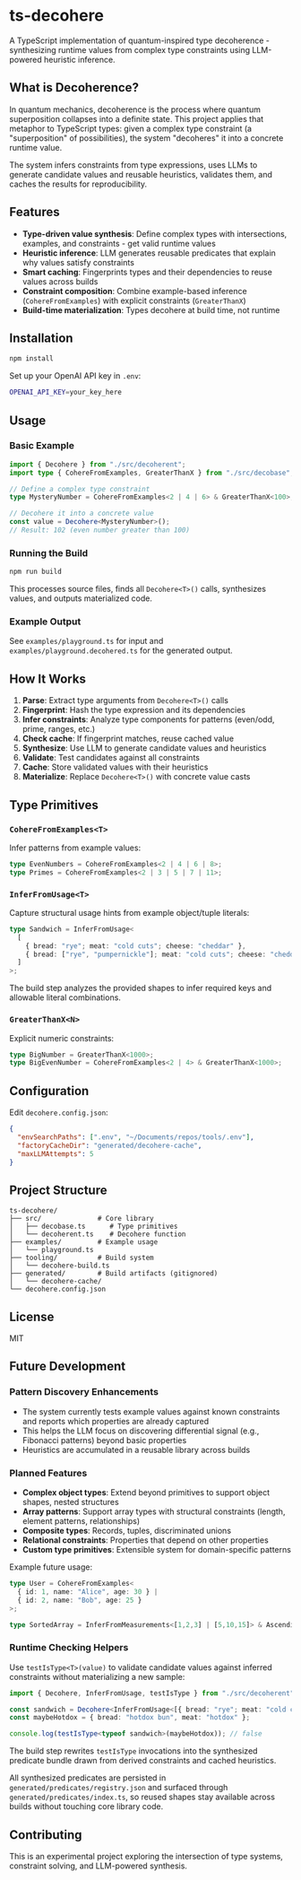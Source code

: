 # ts-decohere

A TypeScript implementation of quantum-inspired type decoherence - synthesizing runtime values from complex type constraints using LLM-powered heuristic inference.

## What is Decoherence?

In quantum mechanics, decoherence is the process where quantum superposition collapses into a definite state. This project applies that metaphor to TypeScript types: given a complex type constraint (a "superposition" of possibilities), the system "decoheres" it into a concrete runtime value.

The system infers constraints from type expressions, uses LLMs to generate candidate values and reusable heuristics, validates them, and caches the results for reproducibility.

## Features

- **Type-driven value synthesis**: Define complex types with intersections, examples, and constraints - get valid runtime values
- **Heuristic inference**: LLM generates reusable predicates that explain why values satisfy constraints
- **Smart caching**: Fingerprints types and their dependencies to reuse values across builds
- **Constraint composition**: Combine example-based inference (`CohereFromExamples`) with explicit constraints (`GreaterThanX`)
- **Build-time materialization**: Types decohere at build time, not runtime

## Installation

```bash
npm install
```

Set up your OpenAI API key in `.env`:
```bash
OPENAI_API_KEY=your_key_here
```

## Usage

### Basic Example

```typescript
import { Decohere } from "./src/decoherent";
import type { CohereFromExamples, GreaterThanX } from "./src/decobase";

// Define a complex type constraint
type MysteryNumber = CohereFromExamples<2 | 4 | 6> & GreaterThanX<100>;

// Decohere it into a concrete value
const value = Decohere<MysteryNumber>();
// Result: 102 (even number greater than 100)
```

### Running the Build

```bash
npm run build
```

This processes source files, finds all `Decohere<T>()` calls, synthesizes values, and outputs materialized code.

### Example Output

See `examples/playground.ts` for input and `examples/playground.decohered.ts` for the generated output.

## How It Works

1. **Parse**: Extract type arguments from `Decohere<T>()` calls
2. **Fingerprint**: Hash the type expression and its dependencies
3. **Infer constraints**: Analyze type components for patterns (even/odd, prime, ranges, etc.)
4. **Check cache**: If fingerprint matches, reuse cached value
5. **Synthesize**: Use LLM to generate candidate values and heuristics
6. **Validate**: Test candidates against all constraints
7. **Cache**: Store validated values with their heuristics
8. **Materialize**: Replace `Decohere<T>()` with concrete value casts

## Type Primitives

### `CohereFromExamples<T>`
Infer patterns from example values:
```typescript
type EvenNumbers = CohereFromExamples<2 | 4 | 6 | 8>;
type Primes = CohereFromExamples<2 | 3 | 5 | 7 | 11>;
```

### `InferFromUsage<T>`
Capture structural usage hints from example object/tuple literals:
```typescript
type Sandwich = InferFromUsage<
  [
    { bread: "rye"; meat: "cold cuts"; cheese: "cheddar" },
    { bread: ["rye", "pumpernickle"]; meat: "cold cuts"; cheese: "cheddar" }
  ]
>;
```
The build step analyzes the provided shapes to infer required keys and allowable literal combinations.

### `GreaterThanX<N>`
Explicit numeric constraints:
```typescript
type BigNumber = GreaterThanX<1000>;
type BigEvenNumber = CohereFromExamples<2 | 4> & GreaterThanX<1000>;
```

## Configuration

Edit `decohere.config.json`:
```json
{
  "envSearchPaths": [".env", "~/Documents/repos/tools/.env"],
  "factoryCacheDir": "generated/decohere-cache",
  "maxLLMAttempts": 5
}
```

## Project Structure

```
ts-decohere/
├── src/              # Core library
│   ├── decobase.ts      # Type primitives
│   └── decoherent.ts    # Decohere function
├── examples/         # Example usage
│   └── playground.ts
├── tooling/          # Build system
│   └── decohere-build.ts
├── generated/        # Build artifacts (gitignored)
│   └── decohere-cache/
└── decohere.config.json
```

## License

MIT

## Future Development

### Pattern Discovery Enhancements
- The system currently tests example values against known constraints and reports which properties are already captured
- This helps the LLM focus on discovering differential signal (e.g., Fibonacci patterns) beyond basic properties
- Heuristics are accumulated in a reusable library across builds

### Planned Features
- **Complex object types**: Extend beyond primitives to support object shapes, nested structures
- **Array patterns**: Support array types with structural constraints (length, element patterns, relationships)
- **Composite types**: Records, tuples, discriminated unions
- **Relational constraints**: Properties that depend on other properties
- **Custom type primitives**: Extensible system for domain-specific patterns

Example future usage:
```typescript
type User = CohereFromExamples<
  { id: 1, name: "Alice", age: 30 } |
  { id: 2, name: "Bob", age: 25 }
>;

type SortedArray = InferFromMeasurements<[1,2,3] | [5,10,15]> & Ascending;
```

### Runtime Checking Helpers
Use `testIsType<T>(value)` to validate candidate values against inferred constraints without materializing a new sample:
```typescript
import { Decohere, InferFromUsage, testIsType } from "./src/decoherent";

const sandwich = Decohere<InferFromUsage<[{ bread: "rye"; meat: "cold cuts" } ]>>();
const maybeHotdox = { bread: "hotdox bun", meat: "hotdox" };

console.log(testIsType<typeof sandwich>(maybeHotdox)); // false
```
The build step rewrites `testIsType` invocations into the synthesized predicate bundle drawn from derived constraints and cached heuristics.

All synthesized predicates are persisted in `generated/predicates/registry.json` and surfaced through `generated/predicates/index.ts`, so reused shapes stay available across builds without touching core library code.

## Contributing

This is an experimental project exploring the intersection of type systems, constraint solving, and LLM-powered synthesis.
